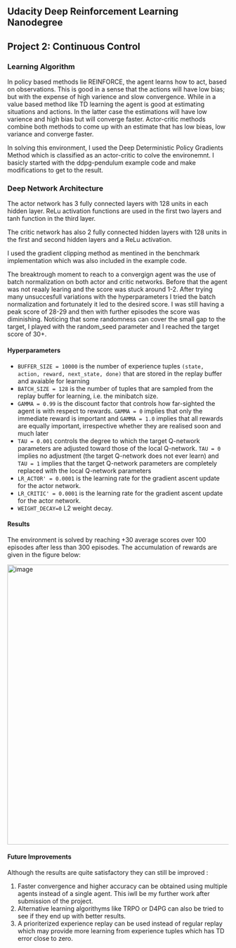## Udacity Deep Reinforcement Learning Nanodegree 
## Project 2: Continuous Control

### Learning Algorithm

In policy based methods lie REINFORCE, the agent learns how to act, based on observations. This is good in a sense that the actions will have low bias; but with the expense of high varience and slow convergence. While in a value based method like TD learning the agent is good at estimating situations and actions. In the latter case the estimations will have low varience and high bias but will converge faster. Actor-critic methods combine both methods to come up with an estimate that has low bieas, low variance and converge faster. 

In solving this environment, I used the Deep Deterministic Policy Gradients Method which is classified as an actor-critic to colve the environemnt. I basicly started with the ddpg-pendulum example code and make modifications to get to the result. 


### Deep Network Architecture

The actor network has 3 fully connected layers with 128 units in each hidden layer.  ReLu activation functions are used in the first two layers and tanh function in the third layer. 

The critic network has also 2 fully connected hidden layers with 128 units in the first and second hidden layers and a ReLu activation.

I used the gradient clipping method as mentined in the benchmark implementation which was also included in the example code. 

The breaktrough moment to reach to a convergign agent was the use of batch normalization on both actor and critic networks. Before that the agent was not reaaly learing and the score was stuck around 1-2. After trying many unsuccesfull variations with the hyperparameters I tried the batch normalization and fortunately it led to the desired score. I was still having a peak score of 28-29 and then with further episodes the score was diminishing. Noticing that some randomness can cover the small gap to the target, I played with the random_seed parameter and I reached the target score of 30+. 

#### Hyperparameters

- `BUFFER_SIZE = 10000` is the number of experience tuples `(state, action, reward, next_state, done)` that are stored in the replay buffer and avaiable for learning
- `BATCH_SIZE = 128` is the number of tuples that are sampled from the replay buffer for learning, i.e. the minibatch size.
- `GAMMA = 0.99` is the discount factor that controls how far-sighted the agent is with respect to rewards. `GAMMA = 0` implies that only the immediate reward is important and `GAMMA = 1.0` implies that all rewards are equally important, irrespective whether they are realised soon and much later
- `TAU = 0.001` controls the degree to which the target Q-network parameters are adjusted toward those of the local Q-network. `TAU = 0` implies no adjustment (the target Q-network does not ever learn) and `TAU = 1` implies that the target Q-network parameters are completely replaced with the local Q-network parameters
- `LR_ACTOR' = 0.0001` is the learning rate for the gradient ascent update for the actor network. 
- `LR_CRITIC' = 0.0001` is the learning rate for the gradient ascent update for the actor network. 
- `WEIGHT_DECAY=0` L2 weight decay.


#### Results

The environment is solved by reaching +30 average scores over 100 episodes after less than 300 episodes. The accumulation of rewards are given in the figure below:

<img width="637" alt="image" src="https://user-images.githubusercontent.com/66205537/166912377-7a2f4e4a-aae3-466d-a585-06a3a01fe7ef.png">

#### Future Improvements

Although the results are quite satisfactory they can still be improved :
1. Faster convergence and higher accuracy can be obtained using multiple agents instead of a single agent. This iwll be my further work after submission of the project. 
2. Alternative learning algorithyms like TRPO or D4PG can also be tried to see if they end up with better results. 
3. A prioriterized experience replay can be used instead of regular replay which may provide more learning from experience tuples which has TD error close to zero. 
